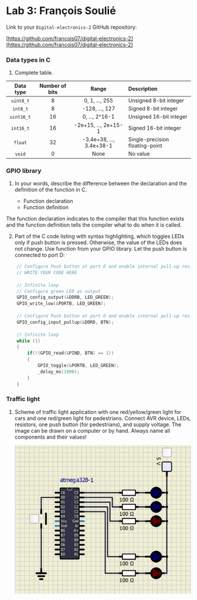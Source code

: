 # Lab 3: François Soulié

Link to your `Digital-electronics-2` GitHub repository:

[https://github.com/francois07/digital-electronics-2](https://github.com/francois07/digital-electronics-2)

### Data types in C

1. Complete table.

| **Data type** | **Number of bits** |        **Range**         | **Description**                 |
| :-----------: | :----------------: | :----------------------: | :------------------------------ |
|   `uint8_t`   |         8          |      0, 1, ..., 255      | Unsigned 8-bit integer          |
|   `int8_t`    |         8          |      -128, ..., 127      | Signed 8-bit integer            |
|  `uint16_t`   |         16         |      0, ..., 2^16-1      | Unsigned 16-bit integer         |
|   `int16_t`   |         16         |   -2e+15, ..., 2e+15-1   | Signed 16-bit integer           |
|    `float`    |         32         | -3.4e+38, ..., 3.4e+38-1 | Single-precision floating-point |
|    `void`     |         0          |           None           | No value                        |

### GPIO library

1. In your words, describe the difference between the declaration and the definition of the function in C.

   - Function declaration
   - Function definition

The function declaration indicates to the compiler that this function exists and the function definition tells the compiler what to do when it is called.

2. Part of the C code listing with syntax highlighting, which toggles LEDs only if push button is pressed. Otherwise, the value of the LEDs does not change. Use function from your GPIO library. Let the push button is connected to port D:

```c
    // Configure Push button at port D and enable internal pull-up resistor
    // WRITE YOUR CODE HERE

    // Infinite loop
    // Configure green LED as output
    GPIO_config_output(&DDRB, LED_GREEN);
    GPIO_write_low(&PORTB, LED_GREEN);

    // Configure Push button at port D and enable internal pull-up resistor
    GPIO_config_input_pullup(&DDRD, BTN);

    // Infinite loop
    while (1)
    {
        if(!(GPIO_read(&PIND, BTN) == 1))
        {
            GPIO_toggle(&PORTB, LED_GREEN);
            _delay_ms(1000);
        }
    }
```

### Traffic light

1. Scheme of traffic light application with one red/yellow/green light for cars and one red/green light for pedestrians. Connect AVR device, LEDs, resistors, one push button (for pedestrians), and supply voltage. The image can be drawn on a computer or by hand. Always name all components and their values!

   ![simulation](./scheme_traffic_lights.png)
